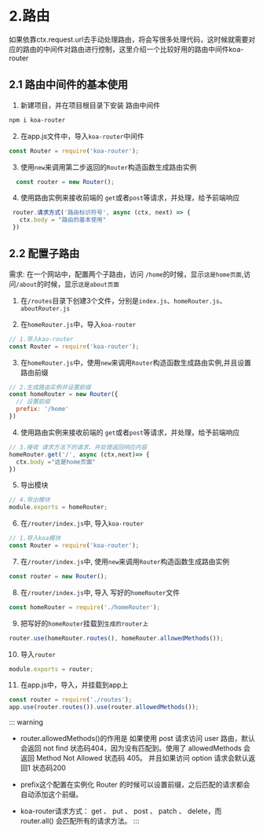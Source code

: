 # 2.路由

如果依靠ctx.request.url去手动处理路由，将会写很多处理代码，这时候就需要对应的路由的中间件对路由进行控制，这里介绍一个比较好用的路由中间件koa-router

## 2.1 路由中间件的基本使用

1. 新建项目，并在项目根目录下安装 路由中间件

```bash
npm i koa-router
```

2. 在app.js文件中，导入`koa-router`中间件

```js
const Router = require('koa-router');
```

3. 使用`new`来调用第二步返回的`Router`构造函数生成路由实例

```js
  const router = new Router();
```

4. 使用路由实例来接收前端的 `get`或者`post`等请求，并处理，给予前端响应

```js
 router.请求方式('路由标识符号', async (ctx, next) => {
   ctx.body = "路由的基本使用"
 })
```

## 2.2 配置子路由

需求: 在一个网站中，配置两个子路由，访问 `/home`的时候，显示`这是home页面`,访问`/about`的时候，显示`这是about页面`

1. 在`/routes`目录下创建3个文件，分别是`index.js`、`homeRouter.js`、`aboutRouter.js`

2. 在`homeRouter.js`中，导入`koa-router`

```js
// 1.导入kao-router
const Router = require('koa-router');

```

3. 在`homeRouter.js`中，使用`new`来调用`Router`构造函数生成路由实例,并且设置路由前缀

```js
// 2.生成路由实例并设置前缀
const homeRouter = new Router({
  // 设置前缀
  prefix: '/home'
})
```

4. 使用路由实例来接收前端的 `get`或者`post`等请求，并处理，给予前端响应

```js
// 3.接收 请求方法下的请求，并处理返回响应内容
homeRouter.get('/', async (ctx,next)=> { 
  ctx.body ="这是home页面"
})
```

5. 导出模块

```js
// 4.导出模块
module.exports = homeRouter;
```

6. 在`/router/index.js`中, 导入`koa-router`

```js
// 1.导入koa模块
const Router = require('koa-router');
```

7. 在`/router/index.js`中, 使用`new`来调用`Router`构造函数生成路由实例

```js
const router = new Router();
```

8.  在`/router/index.js`中, 导入 写好的`homeRouter`文件

```js
const homeRouter = require('./homeRouter');
```

9. 把写好的`homeRouter`挂载到`生成的router上`

```js
router.use(homeRouter.routes(), homeRouter.allowedMethods());
```

10. 导入`router`

```js
module.exports = router;
```

11.  在app.js中，导入，并挂载到app上

```js
const router = require('./routes');
app.use(router.routes()).use(router.allowedMethods());
```

::: warning

* router.allowedMethods()的作用是 如果使用 post 请求访问 user 路由，默认会返回 not find 状态码404，因为没有匹配到。使用了 allowedMethods 会返回 Method Not Allowed 状态码 405。
并且如果访问 option 请求会默认返回1 状态码200

* prefix这个配置在实例化 Router 的时候可以设置前缀，之后匹配的请求都会自动添加这个前缀。

* koa-router请求方式： get 、 put 、 post 、 patch 、 delete，而 router.all() 会匹配所有的请求方法。
:::